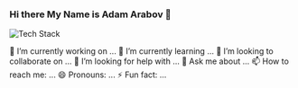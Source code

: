 ### Hi there My Name is Adam Arabov 👋

<p align="left"><img src="https://skillicons.dev/icons?i=heroku,postgres,git,github,bash,docker,ts,discord, figma,html,js,mongodb,vscode,sequelize,supabase,replit,redux,react,py,ps,nodejs,nextjs,mongodb android&perline=16" alt="Tech Stack" /> </p>

🔭 I’m currently working on ...
🌱 I’m currently learning ...
👯 I’m looking to collaborate on ...
🤔 I’m looking for help with ...
💬 Ask me about ...
📫 How to reach me: ...
😄 Pronouns: ...
⚡ Fun fact: ...

